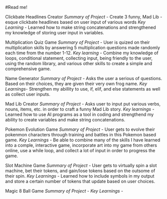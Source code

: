 #Read me!

Clickbate Headlines Creator
*Summary of Project* - Create 3 funny, Mad Lib -esque clickbate headlines based on user input of various words
*Key Learning* - Learned how to make string concatenations and strengthened my knowledge of storing user input in variables. 

Multiplication Quiz Game
*Summary of Project* - User is quized on their multiplication skills by answering 5 multiplication questions made randomly each time from the number 1-12.
*Key learning* - Combine my knowledge of loops, conditional statement, collecting input, being friendly to the user, using the random library, and various other skills to create a simple and comprehensive game.

Name Generator
*Summary of Project* - Asks the user a serious of questions. Based on their choices, they are given their very own frog name.
*Key Learnings*- Strengthen my abillity to use, if, elif, and else statements as well as collect user inputs. 

Mad Lib Creator 
*Summary of Project* - Asks user to input put various verbs, nouns, items, etc. in order to craft a funny Mad Lib story.
*Key learnings* - Learned how to use AI programs as a tool in coding and strengthend my ability to create variables and make string concatenations. 

Pokemon Evolution Game
*Summary of Project* - User gets to evolve their pokenmon characters through training and battles in this Pokemon based game. 
*Key Learnings* - Be able to combine many of the skills I have learned into a comple, interactive game, incorporate art into my game from others online, use a while loop, and collect a lot of input in order to progress the game. 

Slot Machine Game
*Summary of Project* - User gets to virtually spin a slot machine, bet their tokens, and gain/lose tokens based on the outsome of their spin.
*Key Learnings* - Learned how to include symbols in my output and store a certain number of tokens that update based on user choices. 

Magic 8 Ball Game 
*Summary of Project* -
*Key Learnings* - 
